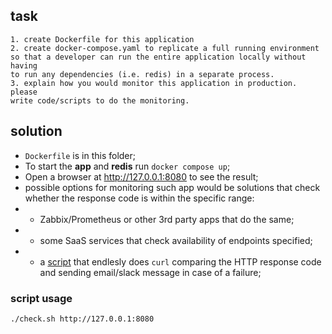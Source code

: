 ## task

```
1. create Dockerfile for this application
2. create docker-compose.yaml to replicate a full running environment
so that a developer can run the entire application locally without having
to run any dependencies (i.e. redis) in a separate process.
3. explain how you would monitor this application in production. please
write code/scripts to do the monitoring.
```

## solution

- `Dockerfile` is in this folder;
- To start the **app** and **redis** run `docker compose up`;
- Open a browser at http://127.0.0.1:8080 to see the result;
- possible options for monitoring such app would be solutions that check whether the response code is within the specific range:
- - Zabbix/Prometheus or other 3rd party apps that do the same;
- - some SaaS services that check availability of endpoints specified;
- - a [script](check.sh) that endlesly does `curl` comparing the HTTP response code and sending email/slack message in case of a failure;

### script usage

```
./check.sh http://127.0.0.1:8080
```